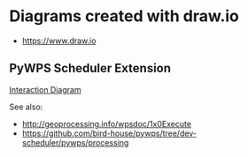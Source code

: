 Diagrams created with draw.io
=============================

* https://www.draw.io


PyWPS Scheduler Extension
-------------------------

[Interaction Diagram](https://www.draw.io/?lightbox=1&highlight=0000ff&edit=_blank&layers=1&nav=1&title=pywps-scheduler-extension_interactions.xml#Uhttps%3A%2F%2Fraw.githubusercontent.com%2Fbird-house%2Fbirdhouse-docs%2Fmaster%2Fdiagrams%2Fdraw.io%2Fpywps-scheduler-extension_interactions.xml)

See also:

* http://geoprocessing.info/wpsdoc/1x0Execute
* https://github.com/bird-house/pywps/tree/dev-scheduler/pywps/processing

